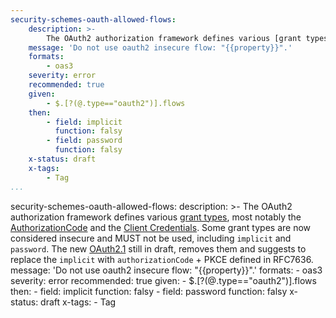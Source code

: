 ```yaml
---
security-schemes-oauth-allowed-flows:
    description: >-
        The OAuth2 authorization framework defines various [grant types](https://tools.ietf.org/html/rfc6749#section-1.3), most notably the [AuthorizationCode](https://tools.ietf.org/html/rfc6749#section-1.3.1) and the [Client Credentials](https://tools.ietf.org/html/rfc6749#section-1.3.4). Some grant types are now considered insecure and MUST not be used, including `implicit` and `password`. The new [OAuth2.1](https://tools.ietf.org/html/draft-ietf-oauth-v2-1-01)  still in draft, removes them and suggests to replace the `implicit` with `authorizationCode` + PKCE defined in RFC7636.
    message: 'Do not use oauth2 insecure flow: "{{property}}".'
    formats:
        - oas3
    severity: error
    recommended: true
    given:
        - $.[?(@.type=="oauth2")].flows
    then:
        - field: implicit
          function: falsy
        - field: password
          function: falsy
    x-status: draft
    x-tags:
        - Tag            
...
```

security-schemes-oauth-allowed-flows:
    description: >-
        The OAuth2 authorization framework defines various [grant types](https://tools.ietf.org/html/rfc6749#section-1.3), most notably the [AuthorizationCode](https://tools.ietf.org/html/rfc6749#section-1.3.1) and the [Client Credentials](https://tools.ietf.org/html/rfc6749#section-1.3.4). Some grant types are now considered insecure and MUST not be used, including `implicit` and `password`. The new [OAuth2.1](https://tools.ietf.org/html/draft-ietf-oauth-v2-1-01)  still in draft, removes them and suggests to replace the `implicit` with `authorizationCode` + PKCE defined in RFC7636.
    message: 'Do not use oauth2 insecure flow: "{{property}}".'
    formats:
        - oas3
    severity: error
    recommended: true
    given:
        - $.[?(@.type=="oauth2")].flows
    then:
        - field: implicit
          function: falsy
        - field: password
          function: falsy
    x-status: draft
    x-tags:
        - Tag           
